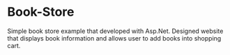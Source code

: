 # Book-Store

Simple book store example that developed with Asp.Net. Designed website that displays book information and allows user to
add books into shopping cart.
